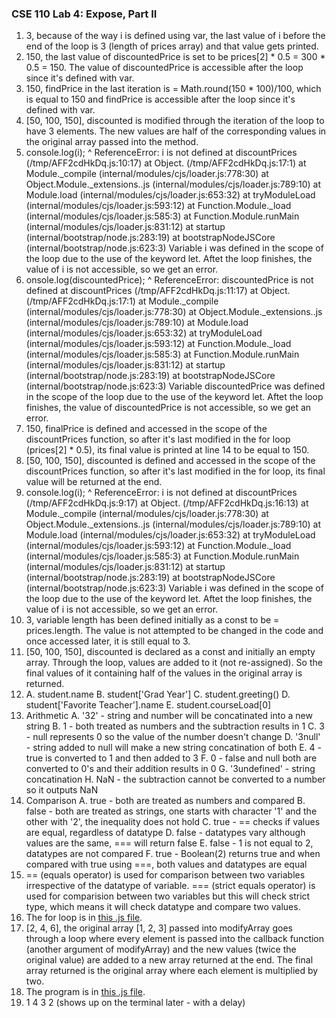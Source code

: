 ### CSE 110 Lab 4: Expose, Part II
1. 3, because of the way i is defined using var, the last value of i before the end of the loop is 3 (length of prices array) and that value gets printed.
2. 150, the last value of discountedPrice is set to be prices[2] * 0.5 = 300 * 0.5 = 150. The value of discountedPrice is accessible after the loop since it's defined with var. 
3. 150, findPrice in the last iteration is = Math.round(150 * 100)/100, which is equal to 150 and findPrice is accessible after the loop since it's defined with var.
4. [50, 100, 150], discounted is modified through the iteration of the loop to have 3 elements. The new values are half of the corresponding values in the original array passed into the method.
5. console.log(i);
                ^
ReferenceError: i is not defined
    at discountPrices (/tmp/AFF2cdHkDq.js:10:17)
    at Object.<anonymous> (/tmp/AFF2cdHkDq.js:17:1)
    at Module._compile (internal/modules/cjs/loader.js:778:30)
    at Object.Module._extensions..js (internal/modules/cjs/loader.js:789:10)
    at Module.load (internal/modules/cjs/loader.js:653:32)
    at tryModuleLoad (internal/modules/cjs/loader.js:593:12)
    at Function.Module._load (internal/modules/cjs/loader.js:585:3)
    at Function.Module.runMain (internal/modules/cjs/loader.js:831:12)
    at startup (internal/bootstrap/node.js:283:19)
    at bootstrapNodeJSCore (internal/bootstrap/node.js:623:3)
    Variable i was defined in the scope of the loop due to the use of the keyword let. Aftet the loop finishes, the value of i is not accessible, so we get an error. 
6. onsole.log(discountedPrice);
                ^
ReferenceError: discountedPrice is not defined
    at discountPrices (/tmp/AFF2cdHkDq.js:11:17)
    at Object.<anonymous> (/tmp/AFF2cdHkDq.js:17:1)
    at Module._compile (internal/modules/cjs/loader.js:778:30)
    at Object.Module._extensions..js (internal/modules/cjs/loader.js:789:10)
    at Module.load (internal/modules/cjs/loader.js:653:32)
    at tryModuleLoad (internal/modules/cjs/loader.js:593:12)
    at Function.Module._load (internal/modules/cjs/loader.js:585:3)
    at Function.Module.runMain (internal/modules/cjs/loader.js:831:12)
    at startup (internal/bootstrap/node.js:283:19)
    at bootstrapNodeJSCore (internal/bootstrap/node.js:623:3)
    Variable discountedPrice was defined in the scope of the loop due to the use of the keyword let. Aftet the loop finishes, the value of discountedPrice is not accessible, so we get an error. 
7. 150, finalPrice is defined and accessed in the scope of the discountPrices function, so after it's last modified in the for loop (prices[2] * 0.5), its final value is printed at line 14 to be equal to 150.
8. [50, 100, 150], discounted is defined and accessed in the scope of the discountPrices function, so after it's last modified in the for loop, its final value will be returned at the end.
9. console.log(i);
                ^
ReferenceError: i is not defined
    at discountPrices (/tmp/AFF2cdHkDq.js:9:17)
    at Object.<anonymous> (/tmp/AFF2cdHkDq.js:16:13)
    at Module._compile (internal/modules/cjs/loader.js:778:30)
    at Object.Module._extensions..js (internal/modules/cjs/loader.js:789:10)
    at Module.load (internal/modules/cjs/loader.js:653:32)
    at tryModuleLoad (internal/modules/cjs/loader.js:593:12)
    at Function.Module._load (internal/modules/cjs/loader.js:585:3)
    at Function.Module.runMain (internal/modules/cjs/loader.js:831:12)
    at startup (internal/bootstrap/node.js:283:19)
    at bootstrapNodeJSCore (internal/bootstrap/node.js:623:3)
    Variable i was defined in the scope of the loop due to the use of the keyword let. Aftet the loop finishes, the value of i is not accessible, so we get an error.
10. 3, variable length has been defined initially as a const to be = prices.length. The value is not attempted to be changed in the code and once accessed later, it is still equal to 3.
11. [50, 100, 150], discounted is declared as a const and initially an empty array. Through the loop, values are added to it (not re-assigned). So the final values of it containing half of the values in the original array is returned.
12. A. student.name
    B. student['Grad Year']
    C. student.greeting()
    D. student['Favorite Teacher'].name
    E. student.courseLoad[0]
13. Arithmetic
    A. '32' - string and number will be concatinated into a new string 
    B. 1 - both treated as numbers and the subtraction results in 1
    C. 3 - null represents 0 so the value of the number doesn't change
    D. '3null' - string added to null will make a new string concatination of both
    E. 4 - true is converted to 1 and then added to 3
    F. 0 - false and null both are converted to 0's and their addition results in 0
    G. '3undefined' - string concatination
    H. NaN - the subtraction cannot be converted to a number so it outputs NaN
14. Comparison
    A. true - both are treated as numbers and compared
    B. false - both are treated as strings, one starts with character '1' and the other with '2', the inequality does not hold
    C. true - == checks if values are equal, regardless of datatype
    D. false - datatypes vary although values are the same, === will return false
    E. false - 1 is not equal to 2, datatypes are not compared
    F. true - Boolean(2) returns true and when compared with true using ===, both values and datatypes are equal
15. == (equals operator) is used for comparison between two variables irrespective of the datatype of variable. === (strict equals operator) is used for comparision between two variables but this will check strict type, which means it will check datatype and compare two values.
16. The for loop is in [this .js file](part2-question16.js).
17. [2, 4, 6], the original array [1, 2, 3] passed into modifyArray goes through a loop where every element is passed into the callback function (another argument of modifyArray) and the new values (twice the original value) are added to a new array returned at the end. The final array returned is the original array where each element is multiplied by two.
18. The program is in [this .js file](part2-question18.js).
19. 1
    4
    3
    2 (shows up on the terminal later - with a delay)
